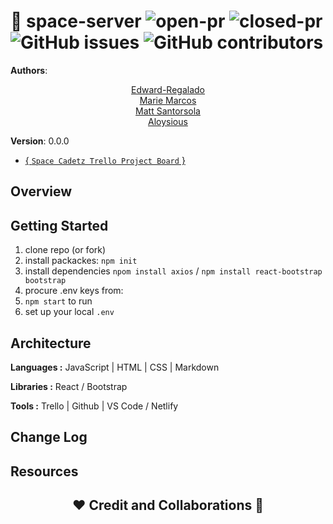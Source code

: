 # 🚀 space-server ![open-pr](https://img.shields.io/github/issues-pr-raw/space-cadetz/space-server) ![closed-pr](https://img.shields.io/github/issues-pr-closed/space-cadetz/space-server) ![GitHub issues](https://img.shields.io/github/issues/space-cadetz/space-server) ![GitHub contributors](https://img.shields.io/github/contributors/Twenty20-Trivia/Twenty20?style=plastic)

**Authors**: 


<div align="center">
<a href="https://github.com/Edward-Regalado">Edward-Regalado</a>
<br>
<a href="https://github.com/Mmarcos01">Marie Marcos</a>
<br>
<a href="https://github.com/santorsm">Matt Santorsola</a>
<br>
<a href="https://github.com/AL0YSI0US">Aloysious</a>
<br>
</div>



**Version**: 0.0.0

+ [{ `Space Cadetz Trello Project Board` }](https://trello.com/b/okT7xSTD/spaced-out)

## Overview

<!-- Provide a high level overview of what this application is and why you are building it, beyond the fact that it's an assignment for this class. (i.e. What's your problem domain?) -->

## Getting Started

1. clone repo (or fork)
2. install packackes: `npm init`
3. install dependencies `npom install axios` /  `npm install react-bootstrap bootstrap`
4. procure .env keys from:
5. `npm start` to run
6. set up your local `.env`

<!-- What are the steps that a user must take in order to build this app on their own machine and get it running? -->

## Architecture

**Languages :** JavaScript | HTML | CSS | Markdown

**Libraries :**  React / Bootstrap

**Tools :** Trello | Github | VS Code / Netlify

<!-- Provide a detailed description of the application design. What technologies (languages, libraries, etc) you're using, and any other relevant design information. -->

## Change Log

<!-- Use this area to document the iterative changes made to your application as each feature is successfully implemented. Use time stamps. Here's an example:
01-01-2001 4:59pm - Application now has a fully-functional express server, with a GET route for the location resource. 
-->

## Resources

<h2 align="center">❤️ Credit and Collaborations 👥</h2>
